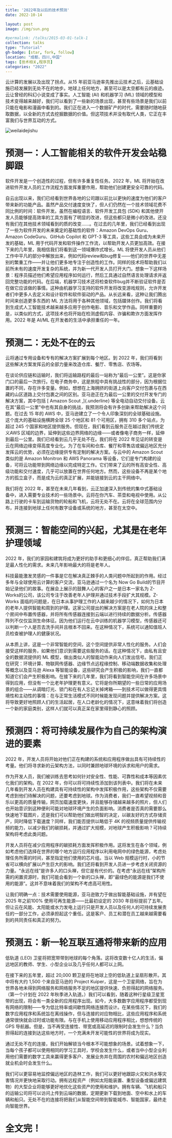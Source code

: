 ```yaml
---
title: '2022年及以后的技术预测'
date: 2022-10-14

layout: post
image: /img/sun.png

#permalink: /talks/2015-03-01-talk-1
collection: talks
type: "Tutorial"
gh-badge: [star, fork, follow]
location: "成都，四川,中国"
tags: [技术相关,程序员]
categories: "2022"
---
```


云计算的发展以及出现了拐点。从15 年前亚马逊率先推出云技术之后，云基础设施已经发展到无处不在的地步。地球上任何地方，甚至可以是太空都有云的痕迹。云让曾经的科幻小说变成了事实。人工智能 (AI) 和机器学习 (ML) 领域的模型和技术变得越来越好，我们可以看到了一些新的场景出现，甚至有些场景是我们以前只能在电影和漫画中看到的。我们正在进入一个数据矿产的时代，需要随时随地获取数据，以全新的方式去挖掘数据的价值。但这项技术并没有取代人类，它正在丰富我们与世界互动的方式。

![weilaidejishu](/img/blog/640.jfif)

# 预测一：人工智能相关的软件开发会站稳脚跟

软件开发是一个创造性的过程，但有许多重复性任务。2022 年，ML 将开始在改进软件开发人员的工作流程方面发挥重要作用，帮助他们创建更安全可靠的代码。

自云出现以来，我们已经看到世界各地的公司跟以前比以更快的速度为他们的客户带来新的功能产品。虽然产品交付速度变快了，但人们仍然在一个技术领域花费不同比例的时间：软件开发。虽然在编程语言、软件开发工具包 (SDK) 和其他使开发人员能够提高效率的工具方面有了明显的改进，但这些都只是微小的改进。还没有我们在其他技术领域看到的质的改变……。在过去的几年里，我们已经看到出现了一些为软件开发的未来奠定的基础性的软件：Amazon DevOps Guru、Amazon CodeGuru、GitHub Copilot 和 GPT-3 等工具，这些工具会成为未来开发的基础，ML 用于代码开发和软件操作工作流，以帮助开发人员更加高效。在接下来的几年里，我相信我们将看到这一领域爆炸式增长。ML 将使开发人员从他们工作中平凡的部分中解放出来，例如代码review和bug修复——他们的世界中无差别的繁重工作——并让他们更多地专注于创造性的工作。同样的技术将帮助我们以前所未有的速度开发复杂的系统，并为新一代开发人员打开大门。想象一下这样场景：程序员描述他们希望应用程序如何运行，然后工具通过自然语言处理请求并返回完整功能的代码。在后端，机器学习技术还将检查软件bug并不断验证软件是否在做它应该做的事情。这种由机器学习支持的软件开发将改变游戏规则，允许开发者们中更多人去定义和设计软件和软件驱动的产品。从长远来看，这种让我们腾出时间来创造更多东西的 ML 方法将用于各种其他领域，包括媒体创作。我们将看到生成式人工智能技术越来越多应用于创作电影、音乐和文学作品。同样重要的是，以类似的方式，这项技术也将开始在检测虚假内容、诈骗和欺诈方面发挥作用。2022 年是 AI/ML 在开发者的生活中承担重任的一年。 

# 预测二：无处不在的云

云将通过专用设备和专有的解决方案扩展到每个地区。到 2022 年，我们将看到这些解决方案发挥云的全部力量来改造仓库、餐厅、零售店、农场等。

在谈论供应链和运输时，我们将运输路程的最后一站称为“最后一公里”。这是你家门口的最后一次旅行。在电子商务中，这是旅程中具有挑战性的部分，因为根据位置的不同，存在许多变量。例如，想想在上海拥挤的街道上向客户交付包裹与在西藏的山区道路上交付包裹之间的区别。亚马逊正在为最后一公里的交付开发专门的解决方案，其中包括 [ Amazon Scout ,]{.underline} 等全电动自动交付设备。云在其“最后一公里”中也有其自身的挑战，我预测将会有许多创新来帮助解决这个问题。在过去 15 年的 AWS 中，亚马逊建立了一个令人印象深刻的全球基础设施。这个庞大的基础设施横跨全球 25 个地区和 81 个可用区，拥有 310 多个站点，为超过 245 个国家和地区提供服务。但现在，我们看到云服务正在越过我们传统定义AWS 区域的边界，延伸到这些边界网络的边缘——或者像电子商务一样，延伸到最后一公里。我们已经看到云几乎无处不在。我们将在 2022 年见证的转变是云在网络边缘变得高度专业化。为了在车间和仓库、餐厅和零售店或偏远地区充分发挥云的优势，必须在边缘提供专有定制的解决方案。与云中的 Amazon Scout 类似的是 Amazon Monitron 和 AWS Panorama 等设备，它们是专门构建的设备，可将云功能带到网络边缘以完成特定工作。它们带来了云的所有高安全性、高级功能和交付速度，几乎可以放置在世界任何地方。然而，这些设备不再是某个地方的孤立盒子，而是成为云的真正扩展，并能链接到云的主干网络中。

我们将在 2022 年，甚至在未来几年看到，云正加速深入到传统的集中式基础设备中，进入需要专业技术的一些场景中。云将在你汽车、茶壶和电视中使用。从公路上行驶的卡车到运输货物的轮船和飞机，云将无处不在。云将在全球范围内分布，并连接到地球上任何有数字设备或系统的地方，甚至在太空中。

# 预测三：智能空间的兴起，尤其是在老年护理领域

2022 年，我们的家园和建筑将成为更好的助手和更细心的伴侣，真正帮助我们满足最人性化的需求。未来几年影响最大的将是老年人。

科技最能激发灵感的一件事是它在解决真正棘手的人类问题中所起到的作用。经过多年与全球使用云计算的客户交流，亚马逊通过一个名为 Now Go Build的节目开始记录他们的故事。在展会上展示的鼓舞人心的客户之一是日本一家名为 Z-Works的公司，该公司专注于改善老年人护理并通过技术手段扩大其规模。Z-Works 面临的问题是，在日本从事护理工作的人越来越少的情况下，如何为日本的老年人提供智能和周到的护理。这家公司提出的解决方案是在老人院的床上和整个房间中布置传感器，并将所有传感器连接到云端以进行持续的数据分析。传感器阵列不仅仅监测生命体征。因为他们运行在云中训练的机器学习模型，传感器还可以判断一个人是否去洗手间并且根本不回来。在这种情况下，系统可以通知值班人员检查被护理人的健康状况。

从本质上讲，这是一个非常智能的空间，这个空间提供非常人性化的服务。人们会接受这样的服务，如果他们意识到需要这些服务的话。在这种情况下，由私有且安全的数据流提供的 ML 模型，做出类似人的智能动作来向人们发出信号。我们正在研究：环境计算、物联网传感器、边缘节点远程缘控制、移动端数据收集和处理等概念以及亚马逊 Alexa 等智能设备，这些研究会产生积极的影响，我们一直都知道它们会产生积极影响。在接下来的几年里，我们将看到智能空间在许多场景中得到应用，但没有一个比老年护理更有意义。它将是你所期望的一些日常的应用场景的组合——从调暗灯光、锁门和在有人忘记关掉烤箱——到技术可以做得更具情境性和主动性的事情：在与正常生活模式不同时候能发现问题并提供解决方案。这将导致更好地照顾人们的生活起居，在人口老龄化的情况下，这意味着我们将创造一个新的家庭类别，这样人们就可以真正呆在家里得到静心的照顾。

# 预测四：将可持续发展作为自己的架构演进的要素

2022 年，开发人员将开始对他们正在构建的系统和应用程序做出具有可持续性的考量。他们将寻求新的云架构方法，以同时兼顾地球环境的诉求和用户的需求。

作为开发人员，我们被训练去思考如何针对安全性、性能、可靠性和成本等因素优化我们的架构。在 2022 年，你可以将可持续性添加到该列表中。我们将在未来几年看到开发人员在构建具有可持续性的架构中发挥积极作用，这些架构不仅需要考虑到他们待解决的问题，还要考虑到地球。作为消费者，我们一直希望视频和音乐以更高的质量传输，网页加载速度更快，并且能够存储越来越多的照片，但人们也开始意识到这种便利可能对地球环境产生的负面影响。消费者是否真的需要那么快速地下载图片，还是我们可以帮助他们做出明智的决定，以碳友好的方式存储资产，同时降低下载速度？同样，我们能否提供以略低于 4K 的视频质量提供传输视频的能力，以减少我们的碳损耗，并通过扩大规模，对地球产生积极影响？可持续架构将考虑此类问题。

开发人员将在减少应用程序的碳损耗方面发挥积极作用。这将发生在各个领域，例如考虑他们选择在世界的哪个地方运行应用程序以利用电网中的绿色能源，考虑处理任务所需的时间，甚至指定他们使用的芯片组。当以 Web 规模运行时，小的节省可以横向扩展以产生巨大的影响。我们还将看到开发人员进一步考虑关闭资源的力量。“永远在线”是许多人的口头禅，但它是有代价的。在考虑“永远在线”架构所需的闲置资源时，我们可能会看到一个新的口头禅，即“最绿色的能源是我们不使用的能源”。这并不意味着我们的架构不考虑高可用性。

让我们明确一点：技术需要使用能源，亚马逊致力于做出智能基础设施，并有望在 2025 年之前100% 使用可再生能源——比最初设定的 2030 年目标提前了五年。但让云在风能、太阳能或水力发电上运行只是开发人员以及任何人的可持续发展责任的一部分工作，必须承担起这个重任。这是客户、员工和潜在员工越来越需要看到的共同责任和真正的努力。

# 预测五：新一轮互联互通将带来新的应用

低轨道 (LEO) 卫星将把宽带带到地球的每个角落。这将改变数十亿人的生活，偏远地区的教师、学生、小型企业以及几乎任何人都可以上网。

在接下来的五年里，超过 20,000 颗卫星将在地球上空的低轨道上呈扇形散开。其中将有大约 1,500 个来自亚马逊的 Project Kuiper，这是一个卫星网络，旨在为世界各地未得到网络服务和网络服务不足的地区提供快速、负担得起的网络服务。（第一个计划在 2022 年秋季进入轨道。）我们可以看到，随着这种行星级卫星宽带的出现，将会有一类全新的应用程序出现。如今，大多数数字应用程序都受到现有网络的限制——专为低比特率或间歇性网络连接而设计。在某些情况下，我们的数字应用程序和系统旨在离线操作，但与连接的对应物相比，这些应用程序和系统通常很快就会过时或功能有限。与在手机上使用移动应用程序相比，想想传统的 GPS 导航器。但是，当不再受连接性、带宽或高延迟的限制时会发生什么？当负担得起的连接到达这些地方时，一个充满未开发可能性的世界将成为现实。

通过无处不在的连接，我们开始解锁当今根本不可能想象的场景。试着想象一下，当每个孩子都可以使用相同的学习工具时，学校会发生什么，或者当中小型企业利用他们需要的数字工具来赢得更多客户、发展业务并在周围的农村和偏远地区创造就业机会时会发生什么。

我们可以更容易地监控偏远地区的造林工作，我们可以更好地跟踪火灾和洪水等灾害情况并更快地采取行动。拥有远程资产（例如太阳能装置、重型设备或偏远建筑物）的大型企业将能够更好地优化这些资产的使用和维护。拥有车辆、飞机和船只的运输公司将可以访问上传到云端的数据，定期更新下载到地面、空中和水上的车辆和船只。无处不在的连接将把我们从智能空间带到智能城市、智能国家，最终走向智能世界。

# 全文完！

